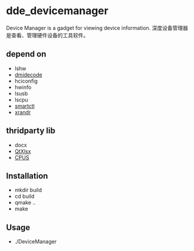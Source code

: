 # dde_devicemanager
Device Manager is a gadget for viewing device information.
深度设备管理器是查看、管理硬件设备的工具软件。

## depend on 
* lshw
* [dmidecode](http://www.nongnu.org/dmidecode/)
* hciconfig
* hwinfo
* lsusb
* lscpu
* [smartctl](https://www.smartmontools.org/)
* [xrandr](https://www.x.org/wiki/Projects/XRandR/)

## thridparty lib
* docx
* [QtXlsx](http://qtxlsx.debao.me)
* [CPUS](https://www.cups.org/index.html)

## Installation

* mkdir build
* cd build
* qmake ..
* make

## Usage

* ./DeviceManager